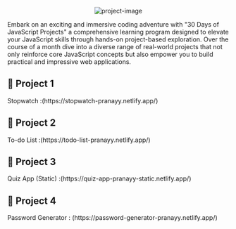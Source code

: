 <p align="center"><img src="https://socialify.git.ci/pranayy018/Javascript_Projects/image?language=1&name=1&owner=1&pattern=Solid&theme=Auto" alt="project-image"></p>

<p id="description">Embark on an exciting and immersive coding adventure with "30 Days of JavaScript Projects" a comprehensive learning program designed to elevate your JavaScript skills through hands-on project-based exploration. Over the course of a month dive into a diverse range of real-world projects that not only reinforce core JavaScript concepts but also empower you to build practical and impressive web applications.</p>


<h2>🚀 Project 1</h2>
Stopwatch :(https://stopwatch-pranayy.netlify.app/)
<br>
<h2>🚀 Project 2</h2>
To-do List :(https://todo-list-pranayy.netlify.app/)
<br>
<h2>🚀 Project 3</h2>
Quiz App (Static) :(https://quiz-app-pranayy-static.netlify.app/)
<br>
<h2>🚀 Project 4</h2>
Password Generator : (https://password-generator-pranayy.netlify.app/)
